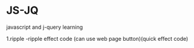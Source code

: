 # JS-JQ

javascript and j-query learning

1.ripple -ripple effect code (can use web page button)(quick effect code)
